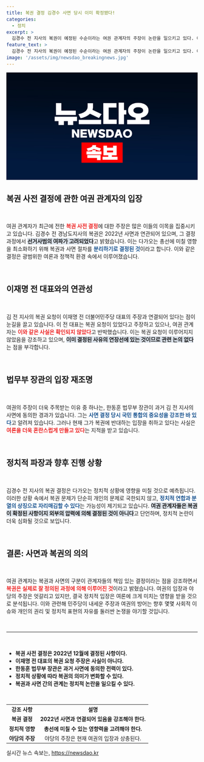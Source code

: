 ```yaml
---
title: 복권 결정 김경수 사면 당시 이미 확정됐다!
categories:
  - 정치
excerpt: >
  김경수 전 지사의 복권이 예정된 수순이라는 여권 관계자의 주장이 논란을 일으키고 있다. 이재명 전 대표의 복권 요청 주장에 대해 여권은 강하게 반박하며 정치적 영향을 부인했다. 복권 결정의 배경과 정치적 파장, 과거 발언의 불일치까지 놓친 이 기사를 클릭해 보세요!
feature_text: >
  김경수 전 지사의 복권이 예정된 수순이라는 여권 관계자의 주장이 논란을 일으키고 있다. 이재명 전 대표의 복권 요청 주장에 대해 여권은 강하게 반박하며 정치적 영향을 부인했다. 복권 결정의 배경과 정치적 파장, 과거 발언의 불일치까지 놓친 이 기사를 클릭해 보세요!
image: '/assets/img/newsdao_breakingnews.jpg'
---
```


<p><img src="/assets/img/newsdao_breakingnews.jpg" alt="koreaapp 속보" /></p>

<h2 data-ke-size="size26">복권 사전 결정에 관한 여권 관계자의 입장</h2>

<p data-ke-size="size16">&nbsp;</p>

<p>여권 관계자가 최근에 전한 <b><span style="color: #ee2323;">복권 사전 결정</span></b>에 대한 주장은 많은 이들의 이목을 집중시키고 있습니다. 김경수 전 경남도지사의 복권은 2022년 사면과 연관되어 있으며, 그 결정 과정에서 <b><span style="background-color: #21538527;">선거사범의 여파가 고려되었다</span></b>고 밝혔습니다. 이는 다가오는 총선에 미칠 영향을 최소화하기 위해 복권과 사면 절차를 <b><span style="color: #1a5490;">분리하기로 결정된 것</span></b>이라고 합니다. 이와 같은 결정은 광범위한 여론과 정책적 환경 속에서 이루어졌습니다.</p>

<p data-ke-size="size16">&nbsp;</p>

<h2 data-ke-size="size26">이재명 전 대표와의 연관성</h2>

<p data-ke-size="size16">&nbsp;</p>

<p>김 전 지사의 복권 요청이 이재명 전 더불어민주당 대표의 주장과 연결되어 있다는 점이 눈길을 끌고 있습니다. 이 전 대표는 복권 요청이 있었다고 주장하고 있으나, 여권 관계자는 <b><span style="color: #ee2323;">이와 같은 사실은 확인되지 않았다</span></b>고 반박했습니다. 이는 복권 요청이 이루어지지 않았음을 강조하고 있으며, <b><span style="background-color: #21538527;">이미 결정된 사유의 연장선에 있는 것이므로 관련 논의 없다</span></b>는 점을 부각합니다.</p>

<p data-ke-size="size16">&nbsp;</p>

<h2 data-ke-size="size26">법무부 장관의 입장 재조명</h2>

<p data-ke-size="size16">&nbsp;</p>

<p>여권의 주장이 더욱 주목받는 이유 중 하나는, 한동훈 법무부 장관이 과거 김 전 지사의 사면에 동의한 경과가 있습니다. 그는 <b><span style="color: #1a5490;">사면 결정 당시 국민 통합의 중요성을 강조한 바 있다</span></b>고 알려져 있습니다. 그러나 현재 그가 복권에 반대하는 입장을 취하고 있다는 사실은 <b><span style="color: #ee2323;">여론을 더욱 혼란스럽게 만들고 있다</span></b>는 지적을 받고 있습니다.</p>

<p data-ke-size="size16">&nbsp;</p>

<h2 data-ke-size="size26">정치적 파장과 향후 진행 상황</h2>

<p data-ke-size="size16">&nbsp;</p>

<p>김경수 전 지사의 복권 결정은 다가오는 정치적 상황에 영향을 미칠 것으로 예측됩니다. 이러한 상황 속에서 복권 문제가 단순히 개인의 문제로 국한되지 않고, <b><span style="color: #1a5490;">정치적 연합과 분열의 상징으로 자리매김할 수 있다</span></b>는 가능성이 제기되고 있습니다. <b><span style="background-color: #21538527;">여권 관계자들은 복권이 확정된 사항이지 외부의 압력에 의해 결정된 것이 아니다</span></b>고 단언하며, 정치적 논란이 더욱 심화될 것으로 보입니다.</p>

<p data-ke-size="size16">&nbsp;</p>

<h2 data-ke-size="size26">결론: 사면과 복권의 의의</h2>

<p data-ke-size="size16">&nbsp;</p>

<p>여권 관계자는 복권과 사면의 구분이 관계자들의 책임 있는 결정이라는 점을 강조하면서 <b><span style="color: #ee2323;">복권은 실제로 잘 정의된 과정에 의해 이루어진 것</span></b>이라고 밝혔습니다. 여권의 입장과 야당의 주장은 엇갈리고 있지만, 결국 정치적 입장은 여론에 크게 미치는 영향을 받을 것으로 분석됩니다. 이와 관련해 민주당이 내세운 주장과 여권의 방어는 향후 몇몇 사회적 이슈와 개인의 권리 및 정치적 표현의 자유를 둘러싼 논쟁을 야기할 것입니다.</p>

<p data-ke-size="size16">&nbsp;</p>

<hr>

<p data-ke-size="size16">&nbsp;</p>

<ul>
<li><b>복권 사전 결정은 2022년 12월에 결정된 사항이다.</b></li>
<li><b>이재명 전 대표의 복권 요청 주장은 사실이 아니다.</b></li>
<li><b>한동훈 법무부 장관은 과거 사면에 동의한 전력이 있다.</b></li>
<li><b>정치적 상황에 따라 복권의 의미가 변화할 수 있다.</b></li>
<li><b>복권과 사면 간의 관계는 정치적 논란을 일으킬 수 있다.</b></li>
</ul>

<p data-ke-size="size16">&nbsp;</p>

<table style="width: 100%; border-collapse: collapse;">
<tr>
<td style="text-align: center; height: 17px;"><b>강조 사항</b></td>
<td style="text-align: center; height: 17px;"><b>설명</b></td>
</tr>
<tr>
<td style="text-align: center; height: 17px;"><b>복권 결정</b></td>
<td style="text-align: center; height: 17px;"><b>2022년 사면과 연결되어 있음을 강조해야 한다.</b></td>
</tr>
<tr>
<td style="text-align: center; height: 17px;"><b>정치적 영향</b></td>
<td style="text-align: center; height: 17px;"><b>총선에 미칠 수 있는 영향력을 고려해야 한다.</b></td>
</tr>
<tr>
<td style="text-align: center; height: 17px;"><b>야당의 주장</b></td>
<td style="text-align: center; height: 17px;">야당의 주장은 현재 여권의 입장과 상충된다.</td>
</tr>
</table>
실시간 뉴스 속보는, <a href="https://newsdao.kr" rel="dofollow">https://newsdao.kr</a>



